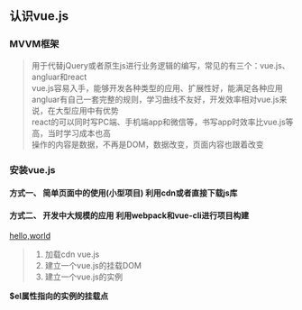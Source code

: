 ## 认识vue.js

### MVVM框架
> 用于代替jQuery或者原生js进行业务逻辑的编写，常见的有三个：vue.js、angluar和react  
> vue.js容易入手，能够开发各种类型的应用、扩展性好，能满足各种应用  
> angluar有自己一套完整的规则，学习曲线不友好，开发效率相对vue.js来说，在大型应用中有优势  
> react的可以同时写PC端、手机端app和微信等，书写app时效率比vue.js等高，当时学习成本也高    
>  操作的内容是数据，不再是DOM，数据改变，页面内容也跟着改变

### 安装vue.js
#### 方式一、 简单页面中的使用(小型项目) 利用cdn或者直接下载js库
#### 方式二、 开发中大规模的应用 利用webpack和vue-cli进行项目构建

[hello,world](./hello.html)
> 1. 加载cdn  vue.js  
> 2. 建立一个vue.js的挂载DOM  
> 3. 建立一个vue.js的实例  

**$el属性指向的实例的挂载点**
